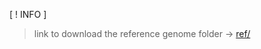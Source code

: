
[ ! INFO ]
> link to download the reference genome folder ->  [ref/](https://usf.box.com/s/tanr779ntq2cmci1ix6x6indju36zmhg)
